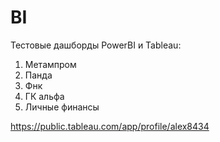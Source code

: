 # BI
Тестовые дашборды PowerBI и Tableau:

  1) Метампром
  2) Панда
  3) Фнк
  4) ГК альфа
  5) Личные финансы

https://public.tableau.com/app/profile/alex8434
